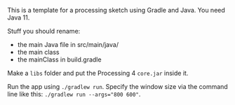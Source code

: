 This is a template for a processing sketch using Gradle and Java. You need Java 11.

Stuff you should rename:
- the main Java file in src/main/java/
- the main class
- the mainClass in build.gradle

Make a `libs` folder and put the Processing 4 `core.jar` inside it.

Run the app using `./gradlew run`. Specify the window size via the command line like this: `./gradlew run --args="800 600"`.
